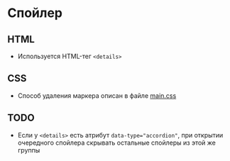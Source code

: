 # Спойлер

## HTML
- Используется HTML-тег `<details>`


## CSS
- Способ удаления маркера описан в файле [main.css](main.css)


## TODO
- Если у `<details>` есть атрибут `data-type="accordion"`, при открытии очередного спойлера скрывать остальные спойлеры из этой же группы